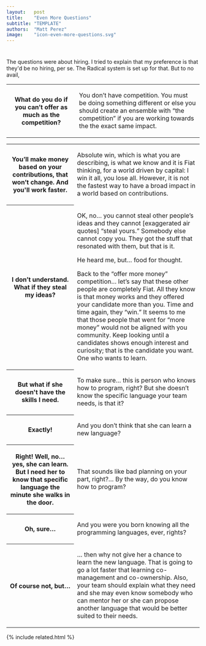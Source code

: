 ```yaml
---
layout:   post
title:    "Even More Questions"
subtitle: "TEMPLATE"
authors:  "Matt Perez"
image:    "icon-even-more-questions.svg"
---
```


<div style="display:none;">
  <p>Every time I talk about <span class="_paradigm">Fiat</span> and the co-ownership model a question always comes up that surprises me.</p>
</div>

<h1></h1>
 <p>The questions were about hiring. I tried to explain that my preference is that they'd be no hiring, per se. The <span class="_paradigm">Radical</span> system is set up for that. But to no avail,</p>
  <div class='_center'>
   <table class='_h2table'>
    <tr>
     <th>What do you do if you can&rsquo;t offer as much as the competition?</th>
     <td>
      <p>You don&rsquo;t have competition. You must be doing something different or else you should create an ensemble with &ldquo;the competition&rdquo; if you are working towards the the exact same impact.</p>
     </td>
    </tr>
   </table>
  </div>
  <div class='_center'>
   <table class='_h2table'>
    <tr>
     <th>
      <p>You&rsquo;ll make money based on your contributions, that won&rsquo;t change. And you'll work faster.</p>
     </th> 
     <td>
      <p>Absolute win, which is what you are describing, is what we know and it is Fiat thinking, for a world driven by capital: I win it all, you lose all. However, it is not the fastest way to have a broad impact in a world based on contributions.</p>
     </td>
    </tr>
    <tr>
     <th>
      <p>I don&rsquo;t understand. What if they steal my ideas?</p>
     </th>
     <td>
      <p>OK, no&hellip; you cannot steal other people&rsquo;s ideas and they cannot [exaggerated air quotes] &ldquo;steal yours.&rdquo; Somebody else cannot copy you. They got the stuff that resonated with them, but that is it.</p>
      <p>He heard me, but&hellip; food for thought.</p>
      <p>Back to the &ldquo;offer more money&rdquo; competition&hellip; let&rsquo;s say that these other people are completely <span class="_paradigm">Fiat</span>. All they know is that money works and they offered your candidate more than you. Time and time again, they &ldquo;win.&rdquo; It seems to me that those people that went for &ldquo;more money&rdquo; would not be aligned with you community. Keep looking until a candidates shows enough interest and curiosity; that is the candidate you want. One who wants to learn.</p>
     </td>
    </tr>
   <tr>
     <th>
      <p>But what if she doesn't have the skills I need.</p>
     </th>  
     <td>
      <p>To make sure&hellip; this is person who knows how to program, right? But she doesn&rsquo;t know the specific language your team needs, is that it?</p>
     </td>
    </tr>
    <tr>
     <th>
      <p>Exactly!</p>
     </th>
     <td>
      <p>And you don&rsquo;t think that she can learn a new language?</p>
     </td>
    </tr>
    <tr>
     <th>
      <p>Right! Well, no&hellip; yes, she can learn. But I need her to know that specific language the minute she walks in the door.</p>
     </th>
     <td>
      <p>That sounds like bad planning on your part, right?&hellip; By the way, do you know how to program?</p>
     </td>
    </tr>
    <tr>
     <th>
      <p>Oh, sure&hellip;</p>
     </th>
     <td>
      <p>And you were you born knowing all the programming languages, ever, rights?</p>
     </td>
    </tr>
    <tr>
     <th>
      <p>Of course not, but&hellip;</p>
     </th>
     <td>
     <p>&hellip; then why not give her a chance to learn the new language. That is going to go a lot faster that learning co-management and co-ownership. Also, your team should explain what they need and she may even know somebody who can mentor her or she can propose another language that would be better suited to their needs.</p>
     </td>
    </tr>
   </table>
  <div>

{% include related.html %}